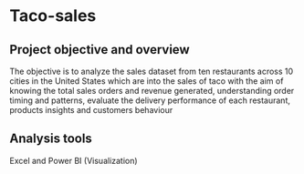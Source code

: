 # Taco-sales
## Project objective and overview
The objective is to analyze the sales dataset from ten restaurants across 10 cities in the United States which are into the sales of taco with the aim of knowing the total sales orders and revenue generated, understanding order timing and patterns, evaluate the delivery performance of each restaurant, products insights and customers behaviour
## Analysis tools
Excel and Power BI (Visualization)
